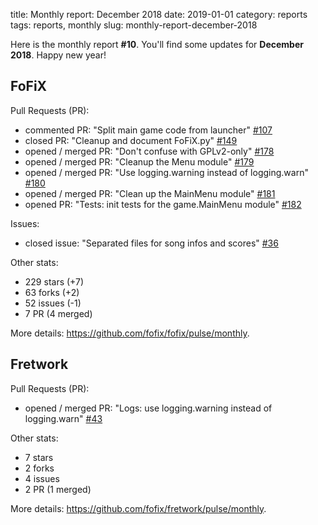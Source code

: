 title: Monthly report: December 2018
date: 2019-01-01
category: reports
tags: reports, monthly
slug: monthly-report-december-2018

Here is the monthly report **#10**. You'll find some updates for **December 2018**.
Happy new year!


## FoFiX

Pull Requests (PR):

- commented PR: "Split main game code from launcher" [#107](https://github.com/fofix/fofix/issues/107)
- closed PR: "Cleanup and document FoFiX.py" [#149](https://github.com/fofix/fofix/issues/149)
- opened / merged PR: "Don't confuse with GPLv2-only" [#178](https://github.com/fofix/fofix/issues/178)
- opened / merged PR: "Cleanup the Menu module" [#179](https://github.com/fofix/fofix/issues/179)
- opened / merged PR: "Use logging.warning instead of logging.warn" [#180](https://github.com/fofix/fofix/issues/180)
- opened / merged PR: "Clean up the MainMenu module" [#181](https://github.com/fofix/fofix/issues/181)
- opened PR: "Tests: init tests for the game.MainMenu module" [#182](https://github.com/fofix/fofix/issues/182)

Issues:

- closed issue: "Separated files for song infos and scores" [#36](https://github.com/fofix/fofix/issues/36)

Other stats:

- 229 stars (+7)
- 63 forks (+2)
- 52 issues (-1)
- 7 PR (4 merged)

More details: <https://github.com/fofix/fofix/pulse/monthly>.


## Fretwork

Pull Requests (PR):

- opened / merged PR: "Logs: use logging.warning instead of logging.warn" [#43](https://github.com/fofix/fretwork/issues/43)

Other stats:

- 7 stars
- 2 forks
- 4 issues
- 2 PR (1 merged)

More details: <https://github.com/fofix/fretwork/pulse/monthly>.

